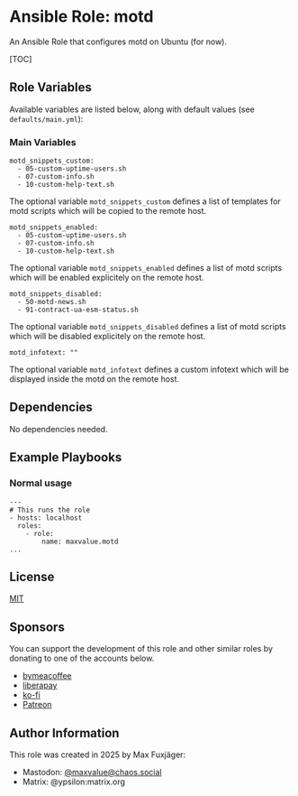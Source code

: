 # Ansible Role: motd

An Ansible Role that configures motd on Ubuntu (for now).

[TOC]

## Role Variables

Available variables are listed below, along with default values (see `defaults/main.yml`):

### Main Variables

    motd_snippets_custom:
      - 05-custom-uptime-users.sh
      - 07-custom-info.sh
      - 10-custom-help-text.sh

The optional variable `motd_snippets_custom` defines a list of templates for motd scripts which will be copied to the remote host.

    motd_snippets_enabled:
      - 05-custom-uptime-users.sh
      - 07-custom-info.sh
      - 10-custom-help-text.sh

The optional variable `motd_snippets_enabled` defines a list of motd scripts which will be enabled explicitely on the remote host.

    motd_snippets_disabled:
      - 50-motd-news.sh
      - 91-contract-ua-esm-status.sh

The optional variable `motd_snippets_disabled` defines a list of motd scripts which will be disabled explicitely on the remote host.

    motd_infotext: ""

The optional variable `motd_infotext` defines a custom infotext which will be displayed inside the motd on the remote host.

## Dependencies

No dependencies needed.

## Example Playbooks

### Normal usage

    ---
    # This runs the role
    - hosts: localhost
      roles:
        - role:
            name: maxvalue.motd
    ...

## License

[MIT](LICENSE.txt)

## Sponsors

You can support the development of this role and other similar roles by donating to one of the accounts below.

* [bymeacoffee](https://www.buymeacoffee.com/publicbetamax)
* [liberapay](https://de.liberapay.com/maxvalue/)
* [ko-fi](https://ko-fi.com/publicbetamax)
* [Patreon](patreon.com/publicbetamax)

## Author Information

This role was created in 2025 by Max Fuxjäger:
* Mastodon: [@maxvalue@chaos.social](https://chaos.social/@maxvalue)
* Matrix: @ypsilon:matrix.org
